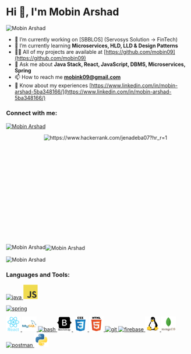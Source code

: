 <h1 align="left">Hi 👋, I'm Mobin Arshad</h1>
<p align="left"> <img src="https://komarev.com/ghpvc/?username=mobin09&label=Profile%20views&color=0e75b6&style=flat" alt="Mobin Arshad" /> </p>


- 🔭 I’m currently working on [SBBLOS] (Servosys Solution -> FinTech)
- 🌱 I’m currently learning **Microservices, HLD, LLD & Design Patterns**
- 👨‍💻 All of my projects are available at [https://github.com/mobin09](https://github.com/mobin09)
- 💬 Ask me about **Java Stack, React, JavaScript, DBMS, Microservices, Spring**
- 📫 How to reach me **mobink09@gmail.com**
- 📄 Know about my experiences [https://www.linkedin.com/in/mobin-arshad-5ba348166/](https://www.linkedin.com/in/mobin-arshad-5ba348166/)

<h3 align="left">Connect with me:</h3>
<p align="left">
<a href="https://www.linkedin.com/in/mobin-arshad-5ba348166/" target="blank"><img align="center" src="https://mobinarshad.github.io/portfolio/img/me.svg" alt="Mobin Arshad" height="50" width="60" /></a>

  
<a href="https://github.com/mobin09" target="blank"><img align="right" src="https://camo.githubusercontent.com/cae12fddd9d6982901d82580bdf321d81fb299141098ca1c2d4891870827bf17/68747470733a2f2f6d69726f2e6d656469756d2e636f6d2f6d61782f313336302f302a37513379765349765f7430696f4a2d5a2e676966" alt="https://www.hackerrank.com/jenadeba07?hr_r=1" height="300" width="400" /></a>
</p>
  
  
<p><img align="left" src="https://github-readme-stats.vercel.app/api/top-langs?username=mobin09&show_icons=true&locale=en&layout=compact" alt="Mobin Arshad" /></p>
<p>&nbsp;<img align="center" src="https://github-readme-stats.vercel.app/api?username=mobin09&show_icons=true&locale=en" alt="Mobin Arshad" /></p>
<p><img align="center" src="https://github-readme-streak-stats.herokuapp.com/?user=mobin09&" alt="Mobin Arshad" /></p>



<h3 align="left">Languages and Tools:</h3>
<p align="left">
     <a href="https://www.java.com" target="_blank" rel="noreferrer">
        <img src="https://raw.githubusercontent.com/devicons/devicon/master/icons/java/java-original.svg](https://www.google.com/url?sa=i&url=https%3A%2F%2Fwww.pngwing.com%2Fen%2Ffree-png-yjemi&psig=AOvVaw16z8l1Hdc5YOINyN2Xwqb9&ust=1681324448775000&source=images&cd=vfe&ved=0CBEQjRxqFwoTCKDF0ua7ov4CFQAAAAAdAAAAABAE" alt="java" width="40" height="40"/>
    </a>
  
  <a href="https://developer.mozilla.org/en-US/docs/Web/JavaScript" target="_blank" rel="noreferrer">
        <img src="https://raw.githubusercontent.com/devicons/devicon/master/icons/javascript/javascript-original.svg" alt="javascript" width="40" height="40"/>
    </a>
  
  <a href="https://spring.io/" target="_blank" rel="noreferrer"> <img src="https://www.vectorlogo.zone/logos/springio/springio-icon.svg" alt="spring" width="40"   height="40"/> 
 </a>
  
   <a href="https://reactjs.org/" target="_blank" rel="noreferrer">
        <img src="https://raw.githubusercontent.com/devicons/devicon/master/icons/react/react-original-wordmark.svg" alt="react" width="40" height="40"/>
    </a>
  
  <a href="https://www.mysql.com/" target="_blank" rel="noreferrer">
        <img src="https://raw.githubusercontent.com/devicons/devicon/master/icons/mysql/mysql-original-wordmark.svg" alt="mysql" width="40" height="40"/>
    </a>
  
  <a href="https://www.gnu.org/software/bash/" target="_blank" rel="noreferrer">
        <img src="https://www.vectorlogo.zone/logos/gnu_bash/gnu_bash-icon.svg" alt="bash" width="40" height="40"/>
    </a>
    <a href="https://getbootstrap.com" target="_blank" rel="noreferrer">
        <img src="https://raw.githubusercontent.com/devicons/devicon/master/icons/bootstrap/bootstrap-plain-wordmark.svg" alt="bootstrap" width="40" height="40"/>
    </a>
   <a href="https://www.w3schools.com/css/" target="_blank" rel="noreferrer">
        <img src="https://raw.githubusercontent.com/devicons/devicon/master/icons/css3/css3-original-wordmark.svg" alt="css3" width="40" height="40"/>
    </a>
  
  <a href="https://www.w3.org/html/" target="_blank" rel="noreferrer">
        <img src="https://raw.githubusercontent.com/devicons/devicon/master/icons/html5/html5-original-wordmark.svg" alt="html5" width="40" height="40"/>
    </a>
  <a href="https://git-scm.com/" target="_blank" rel="noreferrer">
        <img src="https://www.vectorlogo.zone/logos/git-scm/git-scm-icon.svg" alt="git" width="40" height="40"/>
    </a>
  <a href="https://firebase.google.com/" target="_blank" rel="noreferrer">
        <img src="https://www.vectorlogo.zone/logos/firebase/firebase-icon.svg" alt="firebase" width="40" height="40"/>
    </a>
  <a href="https://www.linux.org/" target="_blank" rel="noreferrer">
        <img src="https://raw.githubusercontent.com/devicons/devicon/master/icons/linux/linux-original.svg" alt="linux" width="40" height="40"/>
    </a>
    <a href="https://www.mongodb.com/" target="_blank" rel="noreferrer">
        <img src="https://raw.githubusercontent.com/devicons/devicon/master/icons/mongodb/mongodb-original-wordmark.svg" alt="mongodb" width="40" height="40"/>
    </a>
  
  <a href="https://postman.com" target="_blank" rel="noreferrer">
        <img src="https://www.vectorlogo.zone/logos/getpostman/getpostman-icon.svg" alt="postman" width="40" height="40"/>
    </a>
    <a href="https://www.python.org" target="_blank" rel="noreferrer">
        <img src="https://raw.githubusercontent.com/devicons/devicon/master/icons/python/python-original.svg" alt="python" width="40" height="40"/>
    </a>
  
 </p> 

<!---
mobin09/mobin09 is a ✨ special ✨ repository because its `README.md` (this file) appears on your GitHub profile.
You can click the Preview link to take a look at your changes.
--->
